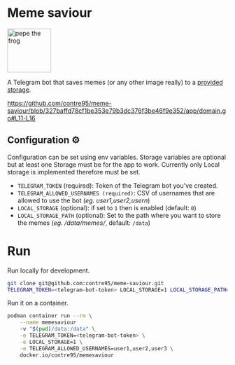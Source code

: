 # Meme saviour

<img src="https://external-content.duckduckgo.com/iu/?u=http%3A%2F%2Fclipart-library.com%2Fimages_k%2Fangry-pepe-transparent%2Fangry-pepe-transparent-11.png" alt="pepe the frog" width="100"/>

A Telegram bot that saves memes (or any other image really) to a [provided storage](https://github.com/contre95/meme-saviour/blob/327baffd78cf1be353e79b3dc376f3be46f9e352/app/domain.go#L11-L16).

https://github.com/contre95/meme-saviour/blob/327baffd78cf1be353e79b3dc376f3be46f9e352/app/domain.go#L11-L16

## Configuration ⚙️

Configuration can be set using env variables. Storage variables are optional but at least one Storage must be for the app to work. Currently only Local storage is implemented therefore must be set.

* `TELEGRAM_TOKEN` (required): Token of the Telegram bot you've created.
* `TELEGRAM_ALLOWED_USERNAMES (required)`: CSV of usernames that are allowed to use the bot (*eg. user1,user2,usern*)
* `LOCAL_STORAGE` (optional): if set to `1` then is enabled (default: `0`)
* `LOCAL_STORAGE_PATH` (optional): Set to the path where you want to store the memes (*eg. /data/memes/*, default: `/data`)

# Run

Run locally for development.

```bash
git clone git@github.com:contre95/meme-saviour.git
TELEGRAM_TOKEN=<telegram-bot-token> LOCAL_STORAGE=1 LOCAL_STORAGE_PATH=./data TELEGRAM_ALLOWED_USERNAMES=<your-username> go run ./main.go
```

Run it on a container.

```bash
podman container run --rm \
	--name memesaviour
	-v "$(pwd)/data:/data" \
	-e TELEGRAM_TOKEN=<telegram-bot-token> \
	-e LOCAL_STORAGE=1 \
	-e TELEGRAM_ALLOWED_USERNAMES=user1,user2,user3 \
	docker.io/contre95/memesaviour
```
